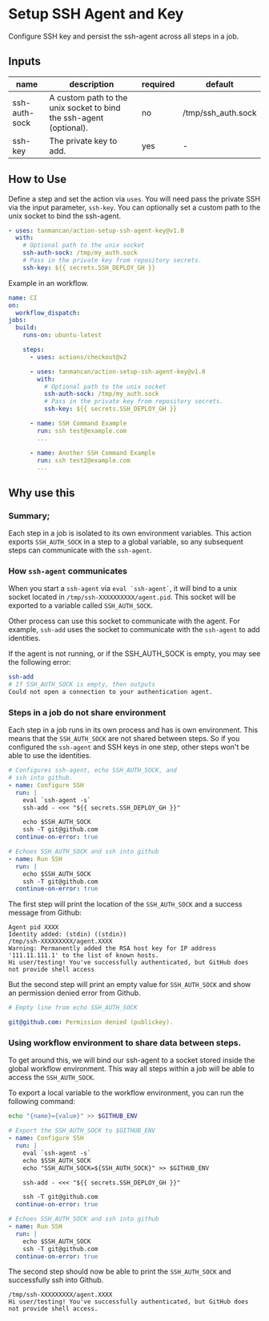# Setup SSH Agent and Key

Configure SSH key and persist the ssh-agent across all steps in a job.

## Inputs

| name          | description                                                        | required | default            |
| ------------- | ------------------------------------------------------------------ | -------- | ------------------ |
| ssh-auth-sock | A custom path to the unix socket to bind the ssh-agent (optional). | no       | /tmp/ssh_auth.sock |
| ssh-key       | The private key to add.                                            | yes      | -                  |

## How to Use

Define a step and set the action via `uses`. You will need pass the private SSH via the input parameter, `ssh-key`. You can optionally set a custom path to the unix socket to bind the ssh-agent.

```yaml
- uses: tanmancan/action-setup-ssh-agent-key@v1.0
  with:
    # Optional path to the unix socket
    ssh-auth-sock: /tmp/my_auth.sock
    # Pass in the private key from repository secrets.
    ssh-key: ${{ secrets.SSH_DEPLOY_GH }}
```

Example in an workflow.

```yaml
name: CI
on:
  workflow_dispatch:
jobs:
  build:
    runs-on: ubuntu-latest

    steps:
      - uses: actions/checkout@v2

      - uses: tanmancan/action-setup-ssh-agent-key@v1.0
        with:
          # Optional path to the unix socket
          ssh-auth-sock: /tmp/my_auth.sock
          # Pass in the private key from repository secrets.
          ssh-key: ${{ secrets.SSH_DEPLOY_GH }}

      - name: SSH Command Example
        run: ssh test@example.com
        ...

      - name: Another SSH Command Example
        run: ssh test2@example.com
        ...
```

## Why use this

### Summary;

Each step in a job is isolated to its own environment variables. This action exports `SSH_AUTH_SOCK` in a step to a global variable, so any subsequent steps can communicate with the `ssh-agent`.

### How `ssh-agent` communicates

When you start a `ssh-agent` via `` eval `ssh-agent` ``, it will bind to a unix socket located in `/tmp/ssh-XXXXXXXXXX/agent.pid`. This socket will be exported to a variable called `SSH_AUTH_SOCK`.

Other process can use this socket to communicate with the agent. For example, `ssh-add` uses the socket to communicate with the `ssh-agent` to add identities.

If the agent is not running, or if the SSH_AUTH_SOCK is empty, you may see the following error:

```bash
ssh-add
# If SSH_AUTH_SOCK is empty, then outputs
Could not open a connection to your authentication agent.
```

### Steps in a job do not share environment

Each step in a job runs in its own process and has is own environment. This means that the `SSH_AUTH_SOCK` are not shared between steps. So if you configured the `ssh-agent` and SSH keys in one step, other steps won't be able to use the identities.

```yaml
# Configures ssh-agent, echo SSH_AUTH_SOCK, and
# ssh into github.
- name: Configure SSH
  run: |
    eval `ssh-agent -s`
    ssh-add - <<< "${{ secrets.SSH_DEPLOY_GH }}"

    echo $SSH_AUTH_SOCK
    ssh -T git@github.com
  continue-on-error: true

# Echoes SSH_AUTH_SOCK and ssh into github
- name: Run SSH
  run: |
    echo $SSH_AUTH_SOCK
    ssh -T git@github.com
  continue-on-error: true
```

The first step will print the location of the `SSH_AUTH_SOCK` and a success message from Github:

```
Agent pid XXXX
Identity added: (stdin) ((stdin))
/tmp/ssh-XXXXXXXXX/agent.XXXX
Warning: Permanently added the RSA host key for IP address '111.11.111.1' to the list of known hosts.
Hi user/testing! You've successfully authenticated, but GitHub does not provide shell access
```

But the second step will print an empty value for `SSH_AUTH_SOCK` and show an permission denied error from Github.

```yaml
# Empty line from echo SSH_AUTH_SOCK

git@github.com: Permission denied (publickey).
```

### Using workflow environment to share data between steps.

To get around this, we will bind our ssh-agent to a socket stored inside the global workflow environment. This way all steps within a job will be able to access the `SSH_AUTH_SOCK`.

To export a local variable to the workflow environment, you can run the following command:

```bash
echo "{name}={value}" >> $GITHUB_ENV
```

```yaml
# Export the SSH_AUTH_SOCK to $GITHUB_ENV
- name: Configure SSH
  run: |
    eval `ssh-agent -s`
    echo $SSH_AUTH_SOCK
    echo "SSH_AUTH_SOCK=${SSH_AUTH_SOCK}" >> $GITHUB_ENV

    ssh-add - <<< "${{ secrets.SSH_DEPLOY_GH }}"

    ssh -T git@github.com
  continue-on-error: true

# Echoes SSH_AUTH_SOCK and ssh into github
- name: Run SSH
  run: |
    echo $SSH_AUTH_SOCK
    ssh -T git@github.com
  continue-on-error: true
```

The second step should now be able to print the `SSH_AUTH_SOCK` and successfully ssh into Github.

```
/tmp/ssh-XXXXXXXXX/agent.XXXX
Hi user/testing! You've successfully authenticated, but GitHub does not provide shell access.
```
